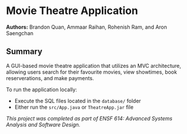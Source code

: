 # Movie Theatre Application

**Authors:** Brandon Quan, Ammaar Raihan, Rohenish Ram, and Aron Saengchan

## Summary

A GUI-based movie theatre application that utilizes an MVC architecture, allowing users search for their favourite movies, view showtimes, book reserverations, and make payments.

To run the application locally:

- Execute the SQL files located in the `database/` folder
- Either run the `src/App.java` or `TheatreApp.jar` file

_This project was completed as part of ENSF 614: Advanced Systems Analysis and Software Design._
